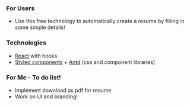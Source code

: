 ### For Users

- Use this free technology to automatically create a resume by filling in some simple details!

### Technologies

- [React](https://reactjs.org/) with hooks
- [Styled components](https://styled-components.com/) + [Antd](https://ant.design/docs/react/introduce) (css and component libraries)

### For Me - To do list!

- Implement download as pdf for resume
- Work on UI and branding!
